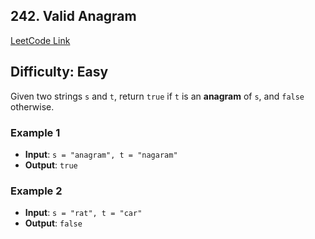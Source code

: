 ## 242. Valid Anagram

[LeetCode Link](https://leetcode.com/problems/valid-anagram)

## Difficulty: Easy

Given two strings `s` and `t`, return `true` if `t` is an **anagram** of `s`, and `false` otherwise.

### Example 1

- **Input**: `s = "anagram", t = "nagaram"`
- **Output**: `true`

### Example 2

- **Input**: `s = "rat", t = "car"`
- **Output**: `false`
